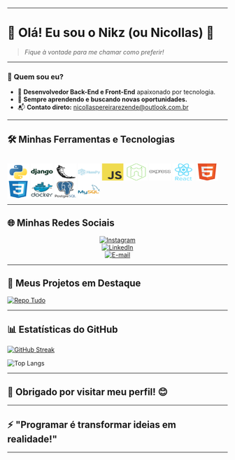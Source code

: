 
---

# 🚀 **Olá! Eu sou o Nikz (ou Nicollas)** 👋  
> *Fique à vontade para me chamar como preferir!*  

---

### 🎯 **Quem sou eu?**  


- 🔧 **Desenvolvedor Back-End e Front-End** apaixonado por tecnologia.  
- 🌱 **Sempre aprendendo e buscando novas oportunidades.**  
- 📬 **Contato direto:** [nicollaspereirarezende@outlook.com.br](mailto:nicollaspereirarezende@outlook.com.br)


---

## 🛠️ **Minhas Ferramentas e Tecnologias**  

<div style="margin: 10px 0;">
  
<div style="display: inline_block" style="margin: 10px 0;"><br>
  <img align="center" alt="nk-Python" height="40" width="50" src="https://raw.githubusercontent.com/devicons/devicon/master/icons/python/python-original.svg">
  <img align="center" alt="nk-django" height="40" width="50" src="https://github.com/devicons/devicon/blob/master/icons/django/django-plain-wordmark.svg">
  <img align="center" alt="nk-flask" height="40" width="50" src="https://github.com/devicons/devicon/blob/master/icons/flask/flask-original.svg">
  <img align="center" alt="nk-numpy" height="40" width="50" src="https://github.com/devicons/devicon/blob/master/icons/numpy/numpy-line-wordmark.svg">

  <img align="center" alt="nk-javascript" height="40" width="50" src="https://github.com/devicons/devicon/blob/master/icons/javascript/javascript-original.svg">
  <img align="center" alt="nk-nodemon" height="40" width="50" src="https://github.com/devicons/devicon/blob/master/icons/nodemon/nodemon-line.svg">  
  <img align="center" alt="nk-express" height="40" width="50" src="https://github.com/devicons/devicon/blob/master/icons/express/express-original-wordmark.svg">
  <img align="center" alt="nk-express" height="40" width="50" src="https://github.com/devicons/devicon/blob/master/icons/react/react-original-wordmark.svg">
  <img align="center" alt="nk-HTML" height="40" width="50" src="https://raw.githubusercontent.com/devicons/devicon/master/icons/html5/html5-original.svg">
  <img align="center" alt="nk-CSS" height="40" width="50" src="https://raw.githubusercontent.com/devicons/devicon/master/icons/css3/css3-original.svg">
  <img align="center" alt="nk-DOCKER" height="40" width="50" src="https://github.com/devicons/devicon/blob/master/icons/docker/docker-original-wordmark.svg">
  <img align="center" alt="nk-postgresql" height="40" width="50" src="https://github.com/devicons/devicon/blob/master/icons/postgresql/postgresql-original-wordmark.svg">
  <img align="center" alt="nk-mysql" height="40" width="50" src="https://github.com/devicons/devicon/blob/master/icons/mysql/mysql-original-wordmark.svg">

</div>

</div>

---

## 🌐 **Minhas Redes Sociais**  

<div align="center">

[![Instagram](https://img.shields.io/badge/-Instagram-%23E4405F?style=for-the-badge&logo=instagram&logoColor=white)](https://www.instagram.com/nikz_yo/)  
[![LinkedIn](https://img.shields.io/badge/-LinkedIn-%230077B5?style=for-the-badge&logo=linkedin&logoColor=white)](https://www.linkedin.com/in/nicollas-pereira-562689283/)  
[![E-mail](https://img.shields.io/badge/-Email-%23333?style=for-the-badge&logo=gmail&logoColor=white)](mailto:nicollaspereirarezende@outlook.com.br)  

</div>

---

## 🚀 **Meus Projetos em Destaque**  

[![Repo Tudo](https://github-readme-stats.vercel.app/api/pin/?username=NicollasRezende&repo=Tudo&theme=dracula&border=false)](https://github.com/NicollasRezende/Tudo)

---

## 📊 **Estatísticas do GitHub**  

[![GitHub Streak](https://streak-stats.demolab.com/?user=NicollasRezende&theme=dracula&hide_border=false&locale=pt_BR&date_format=j%20M%5B%20Y%5D)](https://git.io/streak-stats)  

![Top Langs](https://github-readme-stats.vercel.app/api/top-langs/?username=NicollasRezende&langs_count=8&layout=compact&hide_progress=true&theme=dracula)  

---

## 💖 **Obrigado por visitar meu perfil!** 😊  

---

## ⚡ **"Programar é transformar ideias em realidade!"**  

---
